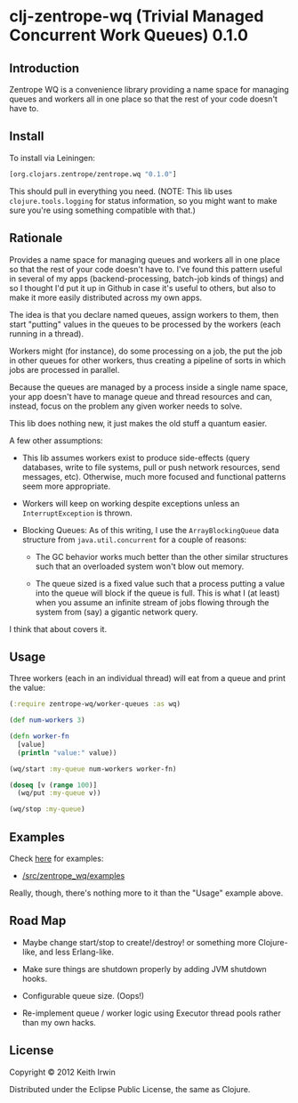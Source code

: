 <!-- -*- mode: markdown; mode: auto-fill; -*- -->

# clj-zentrope-wq (Trivial Managed Concurrent Work Queues) 0.1.0

## Introduction

Zentrope WQ is a convenience library providing a name space for
managing queues and workers all in one place so that the rest of your
code doesn't have to.

## Install

To install via Leiningen:

```clojure
[org.clojars.zentrope/zentrope.wq "0.1.0"]
```

This should pull in everything you need. (NOTE: This lib uses
`clojure.tools.logging` for status information, so you might want to
make sure you're using something compatible with that.)

## Rationale

Provides a name space for managing queues and workers all in one place
so that the rest of your code doesn't have to. I've found this pattern
useful in several of my apps (backend-processing, batch-job kinds of
things) and so I thought I'd put it up in Github in case it's useful
to others, but also to make it more easily distributed across my own
apps.

The idea is that you declare named queues, assign workers to them,
then start "putting" values in the queues to be processed by the
workers (each running in a thread).

Workers might (for instance), do some processing on a job, the put the
job in other queues for other workers, thus creating a pipeline of
sorts in which jobs are processed in parallel.

Because the queues are managed by a process inside a single name
space, your app doesn't have to manage queue and thread resources and
can, instead, focus on the problem any given worker needs to solve.

This lib does nothing new, it just makes the old stuff a quantum
easier.

A few other assumptions:

 * This lib assumes workers exist to produce side-effects (query
   databases, write to file systems, pull or push network resources,
   send messages, etc). Otherwise, much more focused and functional
   patterns seem more appropriate.

 * Workers will keep on working despite exceptions unless an
   `InterruptException` is thrown.

 * Blocking Queues: As of this writing, I use the `ArrayBlockingQueue`
   data structure from `java.util.concurrent` for a couple of reasons:

     - The GC behavior works much better than the other similar
       structures such that an overloaded system won't blow out memory.

     - The queue sized is a fixed value such that a process putting a
       value into the queue will block if the queue is full. This is
       what I (at least) when you assume an infinite stream of jobs
       flowing through the system from (say) a gigantic network query.

I think that about covers it.

## Usage

Three workers (each in an individual thread) will eat from a queue and
print the value:

```clojure
(:require zentrope-wq/worker-queues :as wq)

(def num-workers 3)

(defn worker-fn
  [value]
  (println "value:" value))

(wq/start :my-queue num-workers worker-fn)

(doseq [v (range 100)]
  (wq/put :my-queue v))

(wq/stop :my-queue)
```

## Examples

Check
[here](https://github.com/zentrope/clj-zentrope-wq/tree/master/src/zentrope_wq/examples)
for examples:

  * [/src/zentrope_wq/examples](https://github.com/zentrope/clj-zentrope-wq/tree/master/src/zentrope_wq/examples)

Really, though, there's nothing more to it than the "Usage" example above.

## Road Map

 * Maybe change start/stop to create!/destroy! or something more
   Clojure-like, and less Erlang-like.

 * Make sure things are shutdown properly by adding JVM shutdown
   hooks.

 * Configurable queue size. (Oops!)

 * Re-implement queue / worker logic using Executor thread pools
   rather than my own hacks.

## License

Copyright &copy; 2012 Keith Irwin

Distributed under the Eclipse Public License, the same as Clojure.
